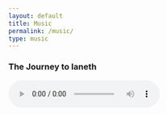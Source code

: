 ```yaml
---
layout: default
title: Music
permalink: /music/
type: music
---
```


### The Journey to Ianeth

<audio src="../music/journey_to_ianeth.wav" controls title="The Journey to Ianeth">

### War Drums

<audio src="../music/war_drums.mp3" controls title="War Drums">


